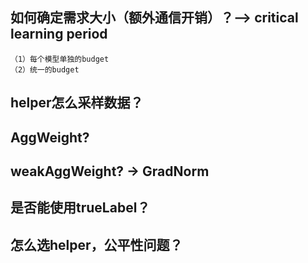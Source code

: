 ## 如何确定需求大小（额外通信开销）？--> critical learning period
    （1）每个模型单独的budget
    （2）统一的budget
## helper怎么采样数据？
## AggWeight?
## weakAggWeight? -> GradNorm
## 是否能使用trueLabel？
## 怎么选helper，公平性问题？